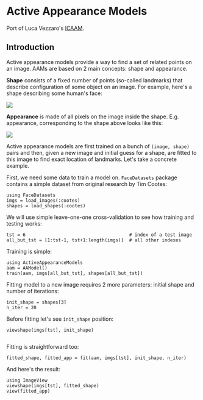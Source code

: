 # Active Appearance Models

Port of Luca Vezzaro's [ICAAM](http://www.mathworks.com/matlabcentral/fileexchange/32704-icaam-inverse-compositional-active-appearance-models).

## Introduction

Active appearance models provide a way to find a set of related points on an image. AAMs are based on 2 main concepts: shape and appearance. 

**Shape** consists of a fixed number of points (so-called landmarks) that describe configuration of some object on an image. For example, here's a shape describing some human's face:

![](...)

**Appearance** is made of all pixels on the image inside the shape. E.g. appearance, corresponding to the shape above looks like this: 

![](...)

Active appearance models are first trained on a bunch of `(image, shape)` pairs	and then, given a new image and initial guess for a shape, are fitted to this image to find exact location of landmarks. Let's take a concrete example. 

First, we need some data to train a model on. `FaceDatasets` package contains a simple dataset from original research by Tim Cootes: 

    using FaceDatasets
    imgs = load_images(:cootes)
    shapes = load_shapes(:cootes)
   
We will use simple leave-one-one cross-validation to see how training and testing works:

    tst = 6                                      # index of a test image
    all_but_tst = [1:tst-1, tst+1:length(imgs)]  # all other indexes

Training is simple: 
    
    using ActiveAppearanceModels
    aam = AAModel()
    train(aam, imgs[all_but_tst], shapes[all_but_tst])

Fitting model to a new image requires 2 more parameters: initial shape and number of iterations: 

    init_shape = shapes[3]
    n_iter = 20

Before fitting let's see `init_shape` position:

    viewshape(imgs[tst], init_shape)    

![]()


Fitting is straightforward too:

    fitted_shape, fitted_app = fit(aam, imgs[tst], init_shape, n_iter)

And here's the result: 

    using ImageView
    viewshape(imgs[tst], fitted_shape)
    view(fitted_app)

![]()